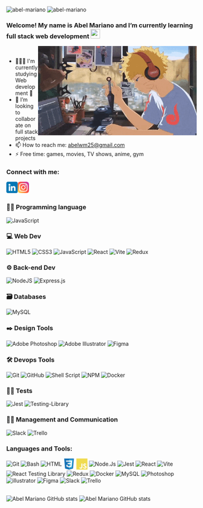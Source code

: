 <div style="display: inline_block">
<img align="center" alt="abel-mariano" src="https://komarev.com/ghpvc/?username=abel-mariano&label=Profile%20views&color=0e75b6&style=flat">
<img align="center" alt="abel-mariano" src="https://img.shields.io/github/followers/abel-mariano.svg?style=social&label=Follow&maxAge=2592000">
</div>

### Welcome! My name is Abel Mariano and I’m currently learning full stack web development <img src="https://media.giphy.com/media/hvRJCLFzcasrR4ia7z/giphy.gif" width="25px" height="25px">

<img align="right" src="./assets/naruto-dev.gif" alt="Coder Naruto Gif" width="420">
<br />

- 🧑🏻‍💻 I'm currently studying Web development 💚
- 🤝 I’m looking to collaborate on full stack projects
- 📫 How to reach me: abelwm25@gmail.com
- ⚡ Free time: games, movies, TV shows, anime, gym

### Connect with me:
<div style="display: inline_block">
  <a href="https://www.linkedin.com/in/abelmariano/">
    <img align="left" alt="Linkedin" height="30" src="./assets/linkedin.png" />
  </a>
  <a href="https://www.instagram.com/abelwm/">
    <img align="left" alt="Instagram" height="30" src="./assets/instagram.png" />
  </a>
</div>
<br />
<br />

### 👨‍💻 Programming language

![JavaScript](https://img.shields.io/badge/javascript-%23323330.svg?style=for-the-badge&logo=javascript&logoColor=%23F7DF1E)

### 💻 Web Dev

![HTML5](https://img.shields.io/badge/html5-%23E34F26.svg?style=for-the-badge&logo=html5&logoColor=white)
![CSS3](https://img.shields.io/badge/css3-%231572B6.svg?style=for-the-badge&logo=css3&logoColor=white)
![JavaScript](https://img.shields.io/badge/javascript-%23323330.svg?style=for-the-badge&logo=javascript&logoColor=%23F7DF1E)
![React](https://img.shields.io/badge/react-%2320232a.svg?style=for-the-badge&logo=react&logoColor=%2361DAFB)
![Vite](https://img.shields.io/badge/vite-%23646CFF.svg?style=for-the-badge&logo=vite&logoColor=white)
![Redux](https://img.shields.io/badge/redux-%23593d88.svg?style=for-the-badge&logo=redux&logoColor=white)

### ⚙️ Back-end Dev

![NodeJS](https://img.shields.io/badge/node.js-6DA55F?style=for-the-badge&logo=node.js&logoColor=white)
![Express.js](https://img.shields.io/badge/express.js-%23404d59.svg?style=for-the-badge&logo=express&logoColor=%2361DAFB)

### 🗃️ Databases

![MySQL](https://img.shields.io/badge/MySQL-3e6e93?style=for-the-badge&logo=mysql&logoColor=white)

### ✒️ Design Tools

![Adobe Photoshop](https://img.shields.io/badge/adobe%20photoshop-001e36.svg?style=for-the-badge&logo=adobe%20photoshop&logoColor=#31a8ff)
![Adobe Illustrator](https://img.shields.io/badge/adobe%20illustrator-330000.svg?style=for-the-badge&logo=adobe%20illustrator&logoColor=#ff9a00)
![Figma](https://img.shields.io/badge/figma-%23F24E1E.svg?style=for-the-badge&logo=figma&logoColor=white)

### 🛠️ Devops Tools

![Git](https://img.shields.io/badge/git-%23F05033.svg?style=for-the-badge&logo=git&logoColor=white)
![GitHub](https://img.shields.io/badge/github-%23121011.svg?style=for-the-badge&logo=github&logoColor=white)
![Shell Script](https://img.shields.io/badge/shell_script-%23121011.svg?style=for-the-badge&logo=gnu-bash&logoColor=white)
![NPM](https://img.shields.io/badge/NPM-%23CB3837.svg?style=for-the-badge&logo=npm&logoColor=white)
![Docker](https://img.shields.io/badge/docker-003f8c.svg?style=for-the-badge&logo=docker&logoColor=white)

### 👨‍🔬 Tests

![Jest](https://img.shields.io/badge/-jest-%23C21325?style=for-the-badge&logo=jest&logoColor=white)
![Testing-Library](https://img.shields.io/badge/-TestingLibrary-%23E33332?style=for-the-badge&logo=testing-library&logoColor=white)

<!--
### ☁️ Clouds

<div style="display: inline_block">
 
</div>
-->

### 📅💬 Management and Communication

![Slack](https://img.shields.io/badge/Slack-4A154B?style=for-the-badge&logo=slack&logoColor=white)
![Trello](https://img.shields.io/badge/Trello-%23026AA7.svg?style=for-the-badge&logo=Trello&logoColor=white)

### Languages and Tools:

<div style="display: inline_block">
  <img align="center" alt="Git" height="30" src="https://cdn.jsdelivr.net/gh/devicons/devicon/icons/git/git-original.svg" title = "Git">
  <img align="center" alt="Bash" height="30" src="https://cdn.jsdelivr.net/gh/devicons/devicon/icons/bash/bash-original.svg" title = "Bash">
  <img align="center" alt="HTML" height="30" src="https://cdn.jsdelivr.net/gh/devicons/devicon/icons/html5/html5-original.svg" title = "Html5">
  <img align="center" alt="CSS" height="30" src="https://raw.githubusercontent.com/devicons/devicon/master/icons/css3/css3-original.svg" title = "Css3">
  <img align="center" alt="Javascript" height="30" src="https://raw.githubusercontent.com/devicons/devicon/master/icons/javascript/javascript-plain.svg" title = "Javascript">
  <img align="center" alt="Node.Js" height="30" src="https://cdn.jsdelivr.net/gh/devicons/devicon/icons/nodejs/nodejs-original.svg" title = "Node.Js">
  <img align="center" alt="Jest" height="30" src="https://cdn.jsdelivr.net/gh/devicons/devicon/icons/jest/jest-plain.svg" title = "Jest">
  <img align="center" alt="React" height="30" src="https://cdn.jsdelivr.net/gh/devicons/devicon/icons/react/react-original.svg" title = "React">
  <img align="center" alt="Vite" height="30" src="https://github.com/abel-mariano/trybe-exercicios/assets/120792207/881678ee-b8d2-4c0b-977f-c5ed94faad81" title = "Vite">
  <img align="center" alt="React Testing Library" height="30" src="https://github.com/abel-mariano/trybe-exercicios/assets/120792207/6b372281-5c1f-4f49-82de-53ff951f6713" title = "React Testing Library">
  <img align="center" alt="Redux" height="30" src="https://cdn.jsdelivr.net/gh/devicons/devicon/icons/redux/redux-original.svg" title = "Redux">
  <img align="center" alt="Docker" height="30" src="https://cdn.jsdelivr.net/gh/devicons/devicon/icons/docker/docker-plain.svg" title = "Docker">
  <img align="center" alt="MySQL" height="30" src="https://cdn.jsdelivr.net/gh/devicons/devicon/icons/mysql/mysql-original.svg" title = "MySQL">
  <img align="center" alt="Photoshop" height="30" src="https://cdn.jsdelivr.net/gh/devicons/devicon/icons/photoshop/photoshop-line.svg" title = "Photoshop">
  <img align="center" alt="illustrator" height="30" src="https://cdn.jsdelivr.net/gh/devicons/devicon/icons/illustrator/illustrator-line.svg" title = "Illustrator">
  <img align="center" alt="Figma" height="30" src="https://cdn.jsdelivr.net/gh/devicons/devicon/icons/figma/figma-original.svg" title = "Figma">
  <img align="center" alt="Slack" height="30" src="https://cdn.jsdelivr.net/gh/devicons/devicon/icons/slack/slack-original.svg" title = "Slack">
  <img align="center" alt="Trello" height="30" src="https://cdn.jsdelivr.net/gh/devicons/devicon/icons/trello/trello-plain.svg" title = "Trello">
</div>
<br />

![Abel Mariano GitHub stats](https://github-readme-stats.vercel.app/api?username=abel-mariano&theme=blue-green)
![Abel Mariano GitHub stats](https://github-readme-stats.vercel.app/api/top-langs/?username=abel-mariano&theme=blue-green)
